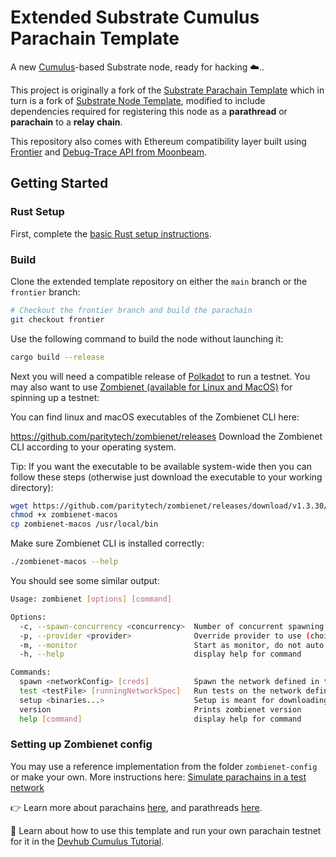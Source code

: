 # Extended Substrate Cumulus Parachain Template

A new [Cumulus](https://github.com/paritytech/cumulus/)-based Substrate node, ready for hacking ☁️..

This project is originally a fork of the [Substrate Parachain Template](https://github.com/substrate-developer-hub/substrate-parachain-template) which in turn is a fork of 
[Substrate Node Template](https://github.com/substrate-developer-hub/substrate-node-template),
modified to include dependencies required for registering this node as a **parathread** or
**parachain** to a **relay chain**.

This repository also comes with Ethereum compatibility layer built using [Frontier](https://github.com/paritytech/frontier) and [Debug-Trace API from Moonbeam](https://github.com/PureStake/moonbeam/). 

## Getting Started

### Rust Setup

First, complete the [basic Rust setup instructions](./docs/rust-setup.md).

### Build

Clone the extended template repository on either the `main` branch or the `frontier` branch: 

```sh
# Checkout the frontier branch and build the parachain
git checkout frontier 
```

Use the following command to build the node
without launching it:

```sh
cargo build --release
```

Next you will need a compatible release of [Polkadot](https://github.com/paritytech/polkadot) to run a testnet. You may also want to use [Zombienet (available for Linux and MacOS)](https://github.com/paritytech/zombienet/releases) for spinning up a testnet: 


You can find linux and macOS executables of the Zombienet CLI here:

https://github.com/paritytech/zombienet/releases
Download the Zombienet CLI according to your operating system.

Tip: If you want the executable to be available system-wide then you can follow these steps (otherwise just download the executable to your working directory):
```sh
wget https://github.com/paritytech/zombienet/releases/download/v1.3.30/zombienet-macos
chmod +x zombienet-macos 
cp zombienet-macos /usr/local/bin
```
Make sure Zombienet CLI is installed correctly:
```sh
./zombienet-macos --help
```
You should see some similar output:
```sh
Usage: zombienet [options] [command]

Options:
  -c, --spawn-concurrency <concurrency>  Number of concurrent spawning process to launch, default is 1
  -p, --provider <provider>              Override provider to use (choices: "podman", "kubernetes", "native")
  -m, --monitor                          Start as monitor, do not auto cleanup network
  -h, --help                             display help for command

Commands:
  spawn <networkConfig> [creds]          Spawn the network defined in the config
  test <testFile> [runningNetworkSpec]   Run tests on the network defined
  setup <binaries...>                    Setup is meant for downloading and making dev environment of Zombienet ready
  version                                Prints zombienet version
  help [command]                         display help for command

```

### Setting up Zombienet config

You may use a reference implementation from the folder `zombienet-config` or make your own. More instructions here: [Simulate parachains in a test network
](https://docs.substrate.io/test/simulate-parachains/)

👉 Learn more about parachains [here](https://wiki.polkadot.network/docs/learn-parachains), and
parathreads [here](https://wiki.polkadot.network/docs/learn-parathreads).


🧙 Learn about how to use this template and run your own parachain testnet for it in the
[Devhub Cumulus Tutorial](https://docs.substrate.io/tutorials/v3/cumulus/start-relay/).